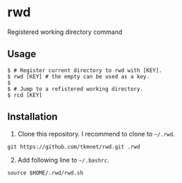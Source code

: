 # rwd
Registered working directory command

## Usage
```
$ # Register current directory to rwd with [KEY].
$ rwd [KEY] # the empty can be used as a key.
$
$ # Jump to a refistered working directory.
$ rcd [KEY]
```

## Installation
1. Clone this repository. I recommend to clone to `~/.rwd`.
```
git https://github.com/tkmnet/rwd.git .rwd
```
2. Add following line to `~/.bashrc`.
```
source $HOME/.rwd/rwd.sh
```
